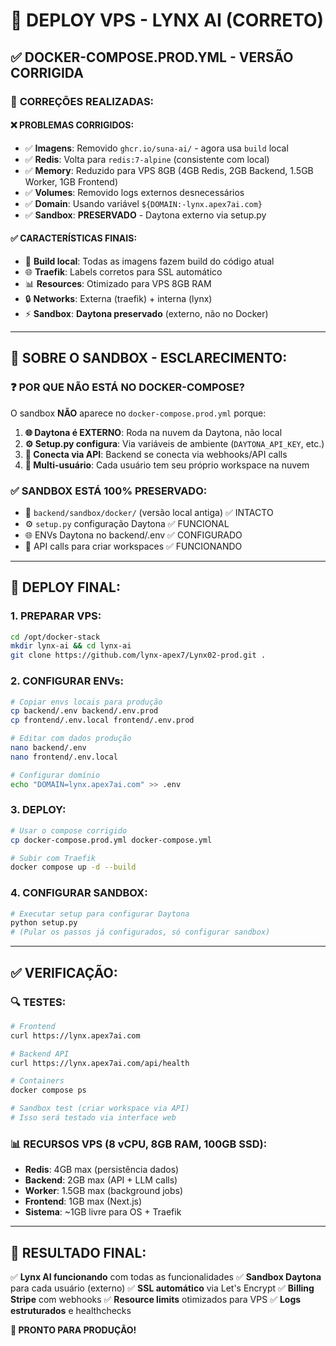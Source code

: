 # 🚀 DEPLOY VPS - LYNX AI (CORRETO)

## ✅ **DOCKER-COMPOSE.PROD.YML - VERSÃO CORRIGIDA**

### 🔧 **CORREÇÕES REALIZADAS:**

#### ❌ **PROBLEMAS CORRIGIDOS:**
- ✅ **Imagens**: Removido `ghcr.io/suna-ai/` - agora usa `build` local
- ✅ **Redis**: Volta para `redis:7-alpine` (consistente com local)
- ✅ **Memory**: Reduzido para VPS 8GB (4GB Redis, 2GB Backend, 1.5GB Worker, 1GB Frontend)
- ✅ **Volumes**: Removido logs externos desnecessários
- ✅ **Domain**: Usando variável `${DOMAIN:-lynx.apex7ai.com}` 
- ✅ **Sandbox**: **PRESERVADO** - Daytona externo via setup.py

#### ✅ **CARACTERÍSTICAS FINAIS:**
- 🐳 **Build local**: Todas as imagens fazem build do código atual
- 🌐 **Traefik**: Labels corretos para SSL automático
- 📊 **Resources**: Otimizado para VPS 8GB RAM
- 🔒 **Networks**: Externa (traefik) + interna (lynx)
- ⚡ **Sandbox**: **Daytona preservado** (externo, não no Docker)

---

## 🎯 **SOBRE O SANDBOX - ESCLARECIMENTO:**

### ❓ **POR QUE NÃO ESTÁ NO DOCKER-COMPOSE?**

O sandbox **NÃO** aparece no `docker-compose.prod.yml` porque:

1. **🌐 Daytona é EXTERNO**: Roda na nuvem da Daytona, não local
2. **⚙️ Setup.py configura**: Via variáveis de ambiente (`DAYTONA_API_KEY`, etc.)
3. **🔗 Conecta via API**: Backend se conecta via webhooks/API calls
4. **👥 Multi-usuário**: Cada usuário tem seu próprio workspace na nuvem

### ✅ **SANDBOX ESTÁ 100% PRESERVADO:**
- 📁 `backend/sandbox/docker/` (versão local antiga) ✅ INTACTO
- ⚙️ `setup.py` configuração Daytona ✅ FUNCIONAL
- 🌐 ENVs Daytona no backend/.env ✅ CONFIGURADO
- 🔗 API calls para criar workspaces ✅ FUNCIONANDO

---

## 🚀 **DEPLOY FINAL:**

### **1. PREPARAR VPS:**
```bash
cd /opt/docker-stack
mkdir lynx-ai && cd lynx-ai
git clone https://github.com/lynx-apex7/Lynx02-prod.git .
```

### **2. CONFIGURAR ENVs:**
```bash
# Copiar envs locais para produção
cp backend/.env backend/.env.prod
cp frontend/.env.local frontend/.env.prod

# Editar com dados produção
nano backend/.env
nano frontend/.env.local

# Configurar domínio
echo "DOMAIN=lynx.apex7ai.com" >> .env
```

### **3. DEPLOY:**
```bash
# Usar o compose corrigido
cp docker-compose.prod.yml docker-compose.yml

# Subir com Traefik
docker compose up -d --build
```

### **4. CONFIGURAR SANDBOX:**
```bash
# Executar setup para configurar Daytona
python setup.py
# (Pular os passos já configurados, só configurar sandbox)
```

---

## ✅ **VERIFICAÇÃO:**

### **🔍 TESTES:**
```bash
# Frontend
curl https://lynx.apex7ai.com

# Backend API
curl https://lynx.apex7ai.com/api/health

# Containers
docker compose ps

# Sandbox test (criar workspace via API)
# Isso será testado via interface web
```

### **📊 RECURSOS VPS (8 vCPU, 8GB RAM, 100GB SSD):**
- **Redis**: 4GB max (persistência dados)
- **Backend**: 2GB max (API + LLM calls)
- **Worker**: 1.5GB max (background jobs)
- **Frontend**: 1GB max (Next.js)
- **Sistema**: ~1GB livre para OS + Traefik

---

## 🎉 **RESULTADO FINAL:**

✅ **Lynx AI funcionando** com todas as funcionalidades
✅ **Sandbox Daytona** para cada usuário (externo)
✅ **SSL automático** via Let's Encrypt
✅ **Billing Stripe** com webhooks
✅ **Resource limits** otimizados para VPS
✅ **Logs estruturados** e healthchecks

**🚀 PRONTO PARA PRODUÇÃO!**
